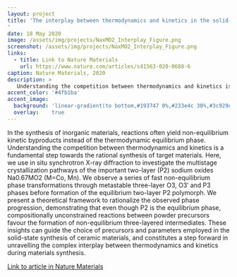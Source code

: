 ```yaml
---
layout: project
title: 'The interplay between thermodynamics and kinetics in the solid-state synthesis of layered oxides
'
date: 18 May 2020
image: /assets/img/projects/NaxMO2_Interplay_Figure.png
screenshot: /assets/img/projects/NaxMO2_Interplay_Figure.png
links:
  - title: Link to Nature Materials
    url: https://www.nature.com/articles/s41563-020-0688-6
caption: Nature Materials, 2020
description: >
   Understanding the competition between thermodynamics and kinetics is crucial for the rational synthesis of inorganic materials. The synthesis of two-layer sodium metal oxides is investigated by in situ synchrotron XRD and a model is developed to rationalize why the observed phase progression proceeds through non-equilibrium three-layered intermediates.
accent_color: '#4fb1ba'
accent_image:
  background: 'linear-gradient(to bottom,#193747 0%,#233e4c 30%,#3c929e 50%,#d5d5d4 70%,#cdccc8 100%)'
  overlay:    true
---
```


In the synthesis of inorganic materials, reactions often yield non-equilibrium kinetic byproducts instead of the thermodynamic equilibrium phase. Understanding the competition between thermodynamics and kinetics is a fundamental step towards the rational synthesis of target materials. Here, we use in situ synchrotron X-ray diffraction to investigate the multistage crystallization pathways of the important two-layer (P2) sodium oxides Na0.67MO2 (M=Co, Mn). We observe a series of fast non-equilibrium phase transformations through metastable three-layer O3, O3′ and P3 phases before formation of the equilibrium two-layer P2 polymorph. We present a theoretical framework to rationalize the observed phase progression, demonstrating that even though P2 is the equilibrium phase, compositionally unconstrained reactions between powder precursors favour the formation of non-equilibrium three-layered intermediates. These insights can guide the choice of precursors and parameters employed in the solid-state synthesis of ceramic materials, and constitutes a step forward in unravelling the complex interplay between thermodynamics and kinetics during materials synthesis.


[Link to article in Nature Materials](https://www.nature.com/articles/s41563-020-0688-6)
